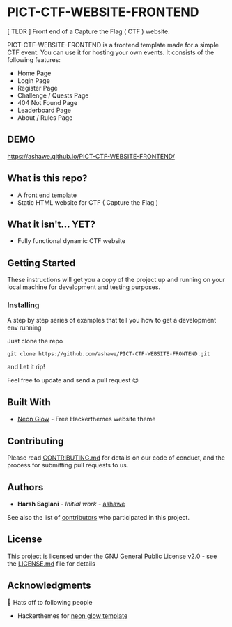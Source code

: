 # PICT-CTF-WEBSITE-FRONTEND

[ TLDR ] Front end of a Capture the Flag ( CTF ) website. 

PICT-CTF-WEBSITE-FRONTEND is a frontend template made for a simple CTF event. You can use it for hosting your own events. It consists of the following features:
- Home Page
- Login Page
- Register Page
- Challenge / Quests Page
- 404 Not Found Page
- Leaderboard Page
- About / Rules Page

## DEMO
https://ashawe.github.io/PICT-CTF-WEBSITE-FRONTEND/

## What is this repo?
- A front end template
- Static HTML website for CTF ( Capture the Flag )

## What it isn't... YET?
- Fully functional dynamic CTF website

## Getting Started

These instructions will get you a copy of the project up and running on your local machine for development and testing purposes.

### Installing

A step by step series of examples that tell you how to get a development env running

Just clone the repo

```
git clone https://github.com/ashawe/PICT-CTF-WEBSITE-FRONTEND.git
```

and Let it rip!

Feel free to update and send a pull request 😉

## Built With

* [Neon Glow](https://hackerthemes.com/bootstrap-themes/demo/neon-glow) - Free Hackerthemes website theme


## Contributing

Please read [CONTRIBUTING.md]() for details on our code of conduct, and the process for submitting pull requests to us.

## Authors

* **Harsh Saglani** - *Initial work* - [ashawe](https://github.com/ashawe)

See also the list of [contributors](https://github.com/ashawe/PICT-CTF-WEBSITE-FRONTEND/contributors) who participated in this project.

## License

This project is licensed under the GNU General Public License v2.0 - see the [LICENSE.md](https://github.com/ashawe/PICT-CTF-WEBSITE-FRONTEND/blob/master/LICENSE.md) file for details

## Acknowledgments
🎉 Hats off to following people

* Hackerthemes for [neon glow template](https://hackerthemes.com/bootstrap-themes/demo/neon-glow)